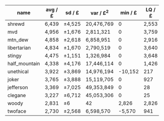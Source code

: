 name | avg / £ | sd / £ | var / £<sup>2</sup> | min / £ | LQ / £ | med / £ | UQ / £ | max / £ | mode / £ | mode freq / % | sample
---|---|---|---|---|---|---|---|---|---|---|---
shrewd | 6,439 | ±4,525 | 20,476,769 | 0 | 2,553 | 5,343 | 9,635 | 22,426 | 2,502 | 0.3729 | 6,317,681
mvd | 4,956 | ±1,676 | 2,811,321 | 0 | 3,759 | 4,845 | 6,001 | 11,858 | 5,289 | 0.5070 | 6,877,285
mtn\_dew | 4,858 | ±2,618 | 6,858,951 | 0 | 2,916 | 4,390 | 6,308 | 17,612 | 14,088 | 0.0988 | 3,175,409
libertarian | 4,834 | ±1,670 | 2,790,519 | 0 | 3,640 | 4,715 | 5,908 | 12,765 | 5,240 | 0.3840 | 2,753,692
stingy | 4,475 | ±1,151 | 1,326,984 | 0 | 3,648 | 4,464 | 5,184 | 8,932 | 5,063 | 0.7437 | 2,891,218
half\_mountain | 4,338 | ±4,176 | 17,446,114 | 0 | 1,426 | 3,020 | 5,812 | 30,038 | 23,487 | 0.1006 | 2,974,983
unethical | 3,922 | ±3,869 | 14,976,194 | -10,152 | 217 | 4,401 | 6,730 | 20,910 | 45 | 0.2934 | 2,928,086
joker | 3,765 | ±3,888 | 15,119,705 | 0 | 927 | 2,458 | 5,307 | 43,451 | 132 | 0.0720 | 3,011,108
jefferson | 3,369 | ±7,025 | 49,353,849 | 0 | 28 | 59 | 3,561 | 57,006 | 11 | 4.4385 | 4,256,549
clegane | 3,227 | ±6,712 | 45,053,306 | 0 | 25 | 57 | 3,568 | 90,035 | 0 | 4.3860 | 2,696,120
woody | 2,831 | ±6 | 42 | 2,826 | 2,826 | 2,834 | 2,835 | 2,861 | 2,826 | 48.2168 | 2,911,603
twoface | 2,730 | ±2,568 | 6,598,570 | -5,570 | 941 | 1,956 | 3,683 | 41,073 | 240 | 0.0470 | 2,249,044
